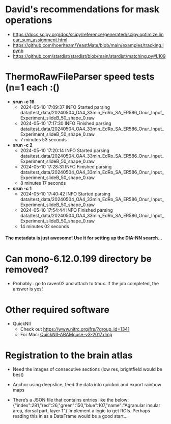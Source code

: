 # David's recommendations for mask operations

- https://docs.scipy.org/doc/scipy/reference/generated/scipy.optimize.linear_sum_assignment.html
- https://github.com/hoerlteam/YeastMate/blob/main/examples/tracking.ipynb
- https://github.com/stardist/stardist/blob/main/stardist/matching.py#L109

# ThermoRawFileParser speed tests (n=1 each :()

- **srun -c 16**
  - 2024-05-10 17:09:37 INFO Started parsing data/test_data/20240504_OA4_33min_EdRo_SA_ER586_Onur_Input_Experiment_slideB_50_shape_0.raw
  - 2024-05-10 17:17:30 INFO Finished parsing data/test_data/20240504_OA4_33min_EdRo_SA_ER586_Onur_Input_Experiment_slideB_50_shape_0.raw
  - 7 minutes 53 seconds
- **srun -c 2**
  - 2024-05-10 17:20:14 INFO Started parsing data/test_data/20240504_OA4_33min_EdRo_SA_ER586_Onur_Input_Experiment_slideB_50_shape_0.raw
  - 2024-05-10 17:28:31 INFO Finished parsing data/test_data/20240504_OA4_33min_EdRo_SA_ER586_Onur_Input_Experiment_slideB_50_shape_0.raw
  - 8 minutes 17 seconds
- **srun -c 1**
  - 2024-05-10 17:40:42 INFO Started parsing data/test_data/20240504_OA4_33min_EdRo_SA_ER586_Onur_Input_Experiment_slideB_50_shape_0.raw
  - 2024-05-10 17:54:44 INFO Finished parsing data/test_data/20240504_OA4_33min_EdRo_SA_ER586_Onur_Input_Experiment_slideB_50_shape_0.raw
  - 14 minutes 02 seconds

#### The metadata is just awesome! Use it for setting up the DIA-NN search...

# Can mono-6.12.0.199 directory be removed?
- Probably.. go to raven02 and attach to tmux. If the job completed, the answer is yes!

# Other required software
- QuickNII
  - Check out https://www.nitrc.org/frs/?group_id=1341
  - For Mac: [QuickNII-ABAMouse-v3-2017.dmg](https://www.nitrc.org/frs/download.php/11553/QuickNII-ABAMouse-v3-2017.dmg)

# Registration to the brain atlas

- Need the images of consecutive sections (low res, brightfield would be best)
- Anchor using deepslice, feed the data into quicknii and export rainbow maps

- There’s a JSON file that contains entries like the below:
{"index":281,"red":26,"green":150,"blue":107,"name":"Agranular insular area, dorsal part, layer 1"}
Implement a logic to get ROIs. Perhaps reading this in as a DataFrame would be a good start...